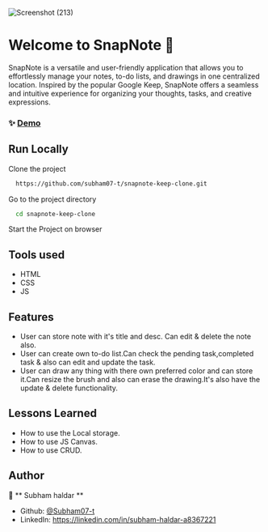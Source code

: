
![Screenshot (213)](https://github.com/subham07-t/snapnote-keep-clone/assets/82716446/8045f986-2cb5-4a22-9010-5dd48c8cd830)

# Welcome to SnapNote 👋

SnapNote is a versatile and user-friendly application that allows you to effortlessly manage your notes, to-do lists, and drawings in one centralized location. Inspired by the popular Google Keep, SnapNote offers a seamless and intuitive experience for organizing your thoughts, tasks, and creative expressions.


### ✨ [Demo](https://snapnote.vercel.app/)


## Run Locally

Clone the project

```sh
  https://github.com/subham07-t/snapnote-keep-clone.git
```

Go to the project directory

```sh
  cd snapnote-keep-clone
```

Start the Project on browser


## Tools used

- HTML
- CSS
- JS

## Features

- User can store note with it's title and desc. Can edit & delete the note also.
- User can create own to-do list.Can check the pending task,completed task & also can edit and update the task.
- User can draw any thing with there own preferred color and can store it.Can resize the brush and also can erase the drawing.It's also have the update & delete functionality.
  
## Lessons Learned

- How to use the Local storage.
- How to use JS Canvas.
- How to use CRUD.


## Author

👤 ** Subham haldar  **

* Github: [@Subham07-t   ](https://github.com/Subham07-t   )
* LinkedIn: https://linkedin.com/in/subham-haldar-a8367221

